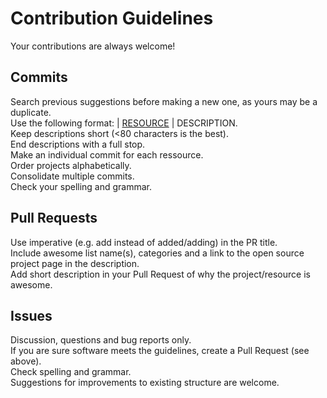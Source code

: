 # Contribution Guidelines

Your contributions are always welcome!

## Commits

Search previous suggestions before making a new one, as yours may be a duplicate.  
Use the following format: | [RESOURCE](LINK) | DESCRIPTION.  
Keep descriptions short (<80 characters is the best).  
End descriptions with a full stop.  
Make an individual commit for each ressource.  
Order projects alphabetically.  
Consolidate multiple commits.  
Check your spelling and grammar.  

## Pull Requests

Use imperative (e.g. add instead of added/adding) in the PR title.  
Include awesome list name(s), categories and a link to the open source project page in the description.  
Add short description in your Pull Request of why the project/resource is awesome.  

## Issues

Discussion, questions and bug reports only.  
If you are sure software meets the guidelines, create a Pull Request (see above).  
Check spelling and grammar.  
Suggestions for improvements to existing structure are welcome.  
